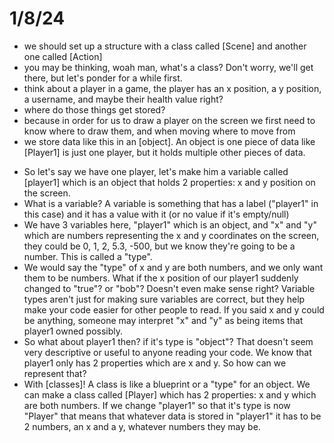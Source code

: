 # 1/8/24
- we should set up a structure with a class called [Scene] and another one called [Action]
- you may be thinking, woah man, what's a class? Don't worry, we'll get there, but let's ponder for a while first.
- think about a player in a game, the player has an x position, a y position, a username, and maybe their health value right?
- where do those things get stored?
- because in order for us to draw a player on the screen we first need to know where to draw them, and when moving where to move from
- we store data like this in an [object]. An object is one piece of data like [Player1] is just one player, but it holds multiple other pieces of data.
<!-- - now if you remember we mentioned we should create something called a [class]. What is a class and how does that relate to objects? -->
- So let's say we have one player, let's make him a variable called [player1] which is an object that holds 2 properties: x and y position on the screen.
- What is a variable? A variable is something that has a label ("player1" in this case) and it has a value with it (or no value if it's empty/null)
- We have 3 variables here, "player1" which is an object, and "x" and "y" which are numbers representing the x and y coordinates on the screen, they could be 0, 1, 2, 5.3, -500, but we know they're going to be a number. This is called a "type".
- We would say the "type" of x and y are both numbers, and we only want them to be numbers. What if the x position of our player1 suddenly changed to "true"? or "bob"? Doesn't even make sense right? Variable types aren't just for making sure variables are correct, but they help make your code easier for other people to read. If you said x and y could be anything, someone may interpret "x" and "y" as being items that player1 owned possibly.
- So what about player1 then? if it's type is "object"? That doesn't seem very descriptive or useful to anyone reading your code. We know that player1 only has 2 properties which are x and y. So how can we represent that?
- With [classes]! A class is like a blueprint or a "type" for an object. We can make a class called [Player] which has 2 properties: x and y which are both numbers. If we change "player1" so that it's type is now "Player" that means that whatever data is stored in "player1" it has to be 2 numbers, an x and a y, whatever numbers they may be.